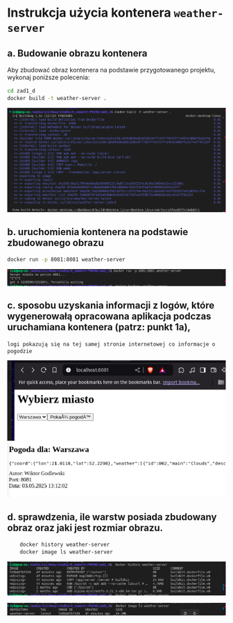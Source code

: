 # Instrukcja użycia kontenera `weather-server`

## a. Budowanie obrazu kontenera

Aby zbudować obraz kontenera na podstawie przygotowanego projektu, wykonaj poniższe polecenia:

```bash
cd zad1_d
docker build -t weather-server .
```
![budowa obrazu](budowa_obrazu.png)

## b. uruchomienia kontenera na podstawie zbudowanego obrazu
```bash
docker run -p 8081:8081 weather-server
```
![uruchomienie kontenera](uruchomienie_kontenera.png)

## c. sposobu uzyskania informacji z logów, które wygenerowałą opracowana aplikacja podczas uruchamiana kontenera (patrz: punkt 1a),
    logi pokazują się na tej samej stronie internetowej co informacje o pogodzie

![wybor miasta](wybor_miasta.png)
![logi](logi.png)
## d. sprawdzenia, ile warstw posiada zbudowany obraz oraz jaki jest rozmiar obrazu.
```bash
    docker history weather-server
    docker image ls weather-server
```

![warstwy](warstwy.png)

![rozmiar](rozmiar.png)
